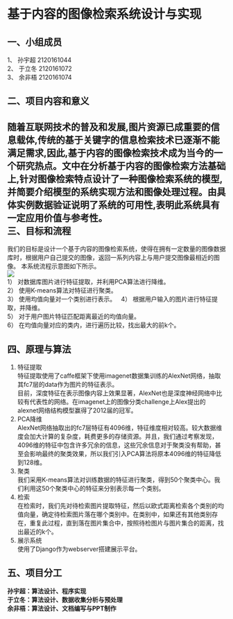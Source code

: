基于内容的图像检索系统设计与实现
===========================
一、小组成员
-------
1、	孙宇超 2120161044  
2、	于立冬 2120161072  
3、	余非梧 2120161074  

二、项目内容和意义
-------  
  随着互联网技术的普及和发展,图片资源已成重要的信息载体,传统的基于关键字的信息检索技术已逐渐不能满足需求,因此,基于内容的图像检索技术成为当今的一个研究热点。文中在分析基于内容的图像检索方法基础上,针对图像检索特点设计了一种图像检索系统的模型,并简要介绍模型的系统实现方法和图像处理过程。由具体实例数据验证说明了系统的可用性,表明此系统具有一定应用价值与参考性。  
三、目标和流程
-------
我们的目标是设计一个基于内容的图像检索系统，使得在拥有一定数量的图像数据库时，根据用户自己提交的图像，返回一系列内容上与用户提交图像最相近的图像。
本系统流程示意图如下所示。  
![](https://github.com/pobingwanghai/DM-SearchForImages/blob/master/images.png)  
1）	对数据库图片进行特征提取，并利用PCA算法进行降维。  
2）	使用K-means算法对特征进行聚类。  
3）	使用均值向量对一个类别进行表示。  
4）	根据用户输入的图片进行特征提取，并降维。  
5）	对于用户图片特征匹配距离最近的均值向量。  
6）	在均值向量对应的类内，进行遍历比较，找出最大的前k个。  

四、原理与算法
-------
1.	特征提取  
特征提取使用了caffe框架下使用imagenet数据集训练的AlexNet网络，抽取其fc7层的data作为图片的特征表示。  
目前，深度特征在表示图像内容上效果显著，AlexNet也是深度神经网络中比较有代表性的网络。在imagenet上的图像分类challenge上Alex提出的alexnet网络结构模型赢得了2012届的冠军。  
2.	PCA降维  
AlexNet网络抽取出的fc7层特征有4096维，特征维度相对较高。较大数据维度会加大计算的复杂度，耗费更多的存储资源。并且，我们通过考察发现，4096维的特征中包含许多冗余的信息，这些冗余信息对于聚类没有帮助，甚至会影响最终的聚类效果，所以我们引入PCA算法将原本4096维的特征降低到128维。  
3.	聚类  
我们采用K-means算法对训练数据的特征进行聚类，得到50个聚类中心。我们利用这50个聚类中心的特征来分别表示每一个类别。  
4.	检索  
在检索时，我们先对待检索图片提取特征，然后以欧式距离检索各个类别的均值向量，确定待检索图片落在哪个类别中。在类别中，如果还有其他类别存在，重复此过程，直到落在图片集合中，按照待检图片与图片集合的距离，找出最近的k个。  
5.	展示系统  
使用了Django作为webserver搭建展示平台。  

五、项目分工
-------
  **孙宇超：算法设计、程序实现**  
  **于立冬：算法设计、数据收集分析与预处理**  
  **余非梧：算法设计、文档编写与PPT制作**  
  
